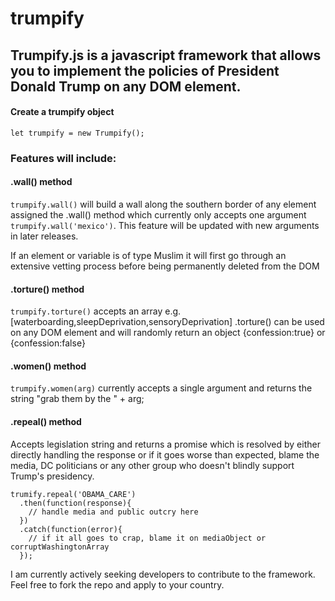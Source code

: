 # trumpify
<h2>Trumpify.js is a javascript framework that allows you to implement the policies of President Donald Trump on any DOM element.</h2>

#### Create a trumpify object
```
let trumpify = new Trumpify();
```
### Features will include: 

#### .wall() method
`trumpify.wall()` will build a wall along the southern border of any element assigned the .wall() method which currently only accepts one argument `trumpify.wall('mexico')`. This feature will be updated with new arguments in later releases.

If an element or variable is of type Muslim it will first go through an extensive vetting process before being permanently deleted from the DOM

#### .torture() method
`trumpify.torture()` accepts an array e.g. [waterboarding,sleepDeprivation,sensoryDeprivation] .torture() can be used on any DOM element and will randomly return an object {confession:true} or {confession:false}

#### .women() method
`trumpify.women(arg)` currently accepts a single argument and returns the string "grab them by the " + arg;

#### .repeal() method
Accepts legislation string and returns a promise which is resolved by either directly handling the response or if it goes worse than expected, blame the media, DC politicians or any other group who doesn't blindly support Trump's presidency.
```
trumify.repeal('OBAMA_CARE')
  .then(function(response){
    // handle media and public outcry here
  })
  .catch(function(error){
    // if it all goes to crap, blame it on mediaObject or corruptWashingtonArray
  });
```

I am currently actively seeking developers to contribute to the framework. Feel free to fork the repo and apply to your country.




